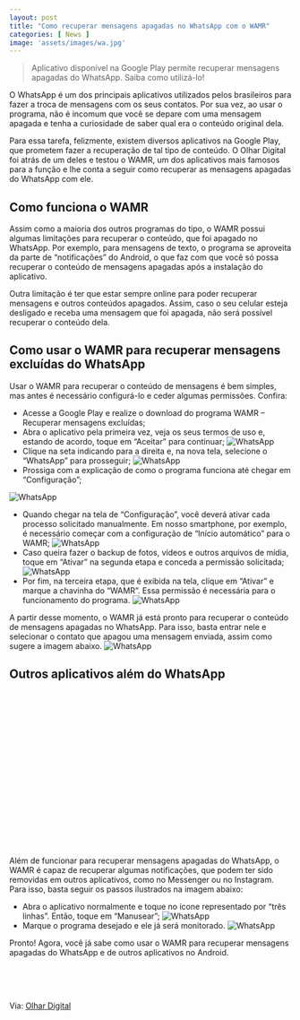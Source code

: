 ```yaml
---
layout: post
title: "Como recuperar mensagens apagadas no WhatsApp com o WAMR"
categories: [ News ]
image: 'assets/images/wa.jpg'
---
```


> Aplicativo disponível na Google Play permite recuperar mensagens apagadas do WhatsApp. Saiba como utilizá-lo!

O WhatsApp é um dos principais aplicativos utilizados pelos brasileiros para fazer a troca de mensagens com os seus contatos. Por sua vez, ao usar o programa, não é incomum que você se depare com uma mensagem apagada e tenha a curiosidade de saber qual era o conteúdo original dela.

Para essa tarefa, felizmente, existem diversos aplicativos na Google Play, que prometem fazer a recuperação de tal tipo de conteúdo. O Olhar Digital foi atrás de um deles e testou o WAMR, um dos aplicativos mais famosos para a função e lhe conta a seguir como recuperar as mensagens apagadas do WhatsApp com ele.

## Como funciona o WAMR

Assim como a maioria dos outros programas do tipo, o WAMR possui algumas limitações para recuperar o conteúdo, que foi apagado no WhatsApp. Por exemplo, para mensagens de texto, o programa se aproveita da parte de “notificações” do Android, o que faz com que você só possa recuperar o conteúdo de mensagens apagadas após a instalação do aplicativo.

Outra limitação é ter que estar sempre online para poder recuperar mensagens e outros conteúdos apagados. Assim, caso o seu celular esteja desligado e receba uma mensagem que foi apagada, não será possível recuperar o conteúdo dela.

<!-- RETANGULO LARGO -->
<script async src="https://pagead2.googlesyndication.com/pagead/js/adsbygoogle.js"></script>
<!-- Informat -->
<ins class="adsbygoogle"
style="display:block"
data-ad-client="ca-pub-2838251107855362"
data-ad-slot="2327980059"
data-ad-format="auto"
data-full-width-responsive="true"></ins>
<script>
(adsbygoogle = window.adsbygoogle || []).push({});
</script>

## Como usar o WAMR para recuperar mensagens excluídas do WhatsApp

Usar o WAMR para recuperar o conteúdo de mensagens é bem simples, mas antes é necessário configurá-lo e ceder algumas permissões. Confira:

+ Acesse a Google Play e realize o download do programa WAMR – Recuperar mensagens excluídas;
+ Abra o aplicativo pela primeira vez, veja os seus termos de uso e, estando de acordo, toque em “Aceitar” para continuar;
![WhatsApp](/assets/images/wa1.jpg)
+ Clique na seta indicando para a direita e, na nova tela, selecione o “WhatsApp” para prosseguir;
![WhatsApp](/assets/images/wa2.jpg)
+ Prossiga com a explicação de como o programa funciona até chegar em “Configuração”;

<!-- RETANGULO LARGO 2 -->
<script async src="//pagead2.googlesyndication.com/pagead/js/adsbygoogle.js"></script>
<ins class="adsbygoogle"
style="display:block; text-align:center;"
data-ad-layout="in-article"
data-ad-format="fluid"
data-ad-client="ca-pub-2838251107855362"
data-ad-slot="8549252987"></ins>
<script>
(adsbygoogle = window.adsbygoogle || []).push({});
</script>

![WhatsApp](/assets/images/wa3.jpg)
+ Quando chegar na tela de “Configuração”, você deverá ativar cada processo solicitado manualmente. Em nosso smartphone, por exemplo, é necessário começar com a configuração de “Início automático” para o WAMR;
![WhatsApp](/assets/images/wa4.jpg)
+ Caso queira fazer o backup de fotos, vídeos e outros arquivos de mídia, toque em “Ativar” na segunda etapa e conceda a permissão solicitada;
![WhatsApp](/assets/images/wa5.jpg)
+ Por fim, na terceira etapa, que é exibida na tela, clique em “Ativar” e marque a chavinha do “WAMR”. Essa permissão é necessária para o funcionamento do programa.
![WhatsApp](/assets/images/wa6.jpg)

A partir desse momento, o WAMR já está pronto para recuperar o conteúdo de mensagens apagadas no WhatsApp. Para isso, basta entrar nele e selecionar o contato que apagou uma mensagem enviada, assim como sugere a imagem abaixo.
![WhatsApp](/assets/images/wa7.jpg)

## Outros aplicativos além do WhatsApp

<!-- QUADRADO -->
<script async src="//pagead2.googlesyndication.com/pagead/js/adsbygoogle.js"></script>
<ins class="adsbygoogle"
style="display:inline-block;width:336px;height:280px"
data-ad-client="ca-pub-2838251107855362"
data-ad-slot="5351066970"></ins>
<script>
(adsbygoogle = window.adsbygoogle || []).push({});
</script>

Além de funcionar para recuperar mensagens apagadas do WhatsApp, o WAMR é capaz de recuperar algumas notificações, que podem ter sido removidas em outros aplicativos, como no Messenger ou no Instagram. Para isso, basta seguir os passos ilustrados na imagem abaixo:

+ Abra o aplicativo normalmente e toque no ícone representado por “três linhas”. Então, toque em “Manusear”;
![WhatsApp](/assets/images/wa8.jpg)
+ Marque o programa desejado e ele já será monitorado.
![WhatsApp](/assets/images/wa9.jpg)

Pronto! Agora, você já sabe como usar o WAMR para recuperar mensagens apagadas do WhatsApp e de outros aplicativos no Android.

<!-- MINI ANÚNCIO -->
<script async src="//pagead2.googlesyndication.com/pagead/js/adsbygoogle.js"></script>
<!-- Games Root -->
<ins class="adsbygoogle"
style="display:inline-block;width:336px;height:50px"
data-ad-client="ca-pub-2838251107855362"
data-ad-slot="5351066970"></ins>
<script>
(adsbygoogle = window.adsbygoogle || []).push({});
</script>

Via: [Olhar Digital](https://olhardigital.com.br/dicas_e_tutoriais/noticia/como-recuperar-mensagens-apagadas-no-whatsapp-com-o-wamr/92164)
